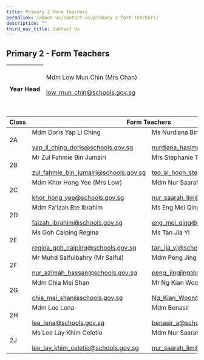 ```yaml
---
title: Primary 2 Form Teachers
permalink: /about-us/contact-us/primary-2-form-teachers/
description: ""
third_nav_title: Contact Us
---
```

## **Primary 2 - Form Teachers**

<table>
<thead>
  <tr>
    <th><br><br>Year Head</th>
    <td><br>Mdm Low Mun Chin (Mrs Chan)<br><br><a href="mailto:low_mun_chin@schools.gov.sg">low_mun_chin@schools.gov.sg</a></td>
  </tr>
</thead>
</table>

<br>

<table>
<thead>
  <tr>
    <th>Class</th>
    <th colspan="2">Form Teachers</th>
  </tr>
</thead>
<tbody>
  <tr>
    <td>2A</td>
    <td>Mdm Doris Yap Li Ching<br><br><a href="mailto:yap_li_ching_doris@schools.gov.sg">yap_li_ching_doris@schools.gov.sg</a></td>
    <td>Ms Nurdiana Binte Hasim<br><br><a href="mailto:nurdiana_hasim@schools.gov.sg">nurdiana_hasim@schools.gov.sg</a><br></td>
  </tr>
  <tr>
    <td>2B</td>
    <td>Mr Zul Fahmie Bin Jumairi<br><br><a href="mailto:zul_fahmie_bin_jumairi@schools.gov.sg">zul_fahmie_bin_jumairi@schools.gov.sg</a></td>
    <td>Mrs Stephanie Teng<br><br><a href="mailto:teo_ai_hoon_stephanie@schools.gov.sg">teo_ai_hoon_stephanie@schools.gov.sg</a> <br></td>
  </tr>
  <tr>
    <td>2C</td>
    <td>Mdm Khor Hong Yee (Mrs Low)<br><br><a href="mailto:khor_hong_yee@schools.gov.sg">khor_hong_yee@schools.gov.sg</a></td>
    <td>Mdm Nur Saarah Lim<br><br><a href="mailto:nur_saarah_lim@schools.gov.sg">nur_saarah_lim@schools.gov.sg</a></td>
  </tr>
  <tr>
    <td>2D</td>
    <td>Mdm Fa'izah Bte Ibrahim<br><br><a href="mailto:faizah_ibrahim@schools.gov.sg">faizah_ibrahim@schools.gov.sg</a></td>
    <td>Ms Eng Mei Qing<br><br><a href="mailto:eng_mei_qing@schools.gov.sg" target="_blank" rel="noopener noreferrer">eng_mei_qing@schools.gov.sg</a></td>
  </tr>
  <tr>
    <td>2E</td>
    <td>Ms Goh Caiping Regina<br><br><a href="mailto:regina_goh_caiping@schools.gov.sg">regina_goh_caiping@schools.gov.sg</a></td>
    <td>Ms Tan Jia Yi<br><br><a href="mailto:tan_jia_yi@schools.gov.sg">tan_jia_yi@schools.gov.sg</a></td>
  </tr>
  <tr>
    <td>2F</td>
    <td>  Mr Muhd Saifulbahry (Mr Saiful)<br><br><a href="mailto:nur_azimah_hassan@schools.gov.sg">nur_azimah_hassan@schools.gov.sg</a></td>
    <td> Mdm Peng Jing Jing<br><br><a href="mailto:peng_jingjing@schools.gov.sg">peng_jingjing@schools.gov.sg</a> </td>
  </tr>
  <tr>
    <td>2G</td>
    <td> Mdm Chia Mei Shan<br><br><a href="mailto:chia_mei_shan@schools.gov.sg">chia_mei_shan@schools.gov.sg</a> </td>
    <td>Mr Ng Kian Woon<br><br><a href="mailto:Ng_Kian_Woon@schools.gov.sg" target="_blank" rel="noopener noreferrer">Ng_Kian_Woon@schools.gov.sg</a> </td>
  </tr>
  <tr>
    <td>2H</td>
    <td> Mdm Lee Lena<br><br><a href="mailto:lee_lena@schools.gov.sg">lee_lena@schools.gov.sg</a></td>
    <td> Mdm Benasir<br><br><a href="mailto:benasir_a@schools.gov.sg">benasir_a@schools.gov.sg</a> </td>
  </tr>
  <tr>
    <td>2J</td>
    <td> Ms Lee Lay Khim Celetio<br><br><a href="mailto:lee_lay_khim_celetio@schools.gov.sg" target="_blank" rel="noopener noreferrer">lee_lay_khim_celetio@schools.gov.sg</a></td>
    <td> Mdm Nur Saarah Lim<br><br><a href="mailto:nur_saarah_lim@schools.gov.sg" target="_blank" rel="noopener noreferrer">nur_saarah_lim@schools.gov.sg</a></td>
  </tr>
</tbody>
</table>